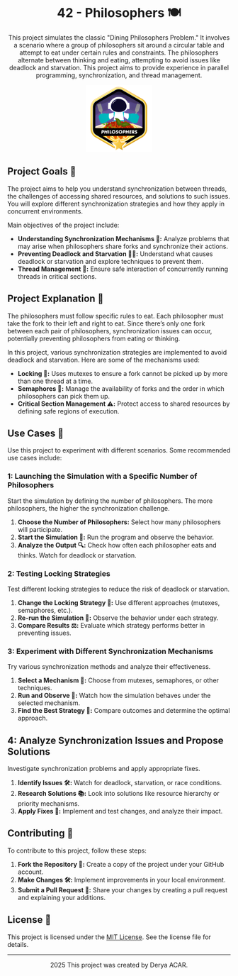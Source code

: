<!-- Project Title -->
<h1 align="center">42 - Philosophers 🍽️</h1>

<!-- Project Description -->
<p align="center">
  This project simulates the classic "Dining Philosophers Problem." It involves a scenario where a group of philosophers sit around a circular table and attempt to eat under certain rules and constraints. The philosophers alternate between thinking and eating, attempting to avoid issues like deadlock and starvation. This project aims to provide experience in parallel programming, synchronization, and thread management.
</p>

<!-- Project Logo -->
<p align="center">
  <a target="blank"><img src="https://github.com/deryaxacar/42-Philosophers/blob/main/philosophers.png" height="150" width="150" /></a>
</p>

<!-- Project Goals -->
## Project Goals 🎯
<p>
  The project aims to help you understand synchronization between threads, the challenges of accessing shared resources, and solutions to such issues. You will explore different synchronization strategies and how they apply in concurrent environments.
</p>

<p>Main objectives of the project include:</p>
<ul>
  <li><strong>Understanding Synchronization Mechanisms 🔄:</strong> Analyze problems that may arise when philosophers share forks and synchronize their actions.</li>
  <li><strong>Preventing Deadlock and Starvation 🚫🍴:</strong> Understand what causes deadlock or starvation and explore techniques to prevent them.</li>
  <li><strong>Thread Management 👥:</strong> Ensure safe interaction of concurrently running threads in critical sections.</li>
</ul>

<!-- Project Explanation -->
## Project Explanation 📜
<p>
  The philosophers must follow specific rules to eat. Each philosopher must take the fork to their left and right to eat. Since there’s only one fork between each pair of philosophers, synchronization issues can occur, potentially preventing philosophers from eating or thinking.
</p>

<p>In this project, various synchronization strategies are implemented to avoid deadlock and starvation. Here are some of the mechanisms used:</p>
<ul>
  <li><strong>Locking 🔐:</strong> Uses mutexes to ensure a fork cannot be picked up by more than one thread at a time.</li>
  <li><strong>Semaphores 🚦:</strong> Manage the availability of forks and the order in which philosophers can pick them up.</li>
  <li><strong>Critical Section Management ⚠️:</strong> Protect access to shared resources by defining safe regions of execution.</li>
</ul>

<!-- Use Cases -->
## Use Cases 📝
<p>Use this project to experiment with different scenarios. Some recommended use cases include:</p>

### 1: Launching the Simulation with a Specific Number of Philosophers
Start the simulation by defining the number of philosophers. The more philosophers, the higher the synchronization challenge.

1. **Choose the Number of Philosophers:** Select how many philosophers will participate.
2. **Start the Simulation 🚀:** Run the program and observe the behavior.
3. **Analyze the Output 🔍:** Check how often each philosopher eats and thinks. Watch for deadlock or starvation.

### 2: Testing Locking Strategies
Test different locking strategies to reduce the risk of deadlock or starvation.

1. **Change the Locking Strategy 🔄:** Use different approaches (mutexes, semaphores, etc.).
2. **Re-run the Simulation 🔄:** Observe the behavior under each strategy.
3. **Compare Results ⚖️:** Evaluate which strategy performs better in preventing issues.

### 3: Experiment with Different Synchronization Mechanisms
Try various synchronization methods and analyze their effectiveness.

1. **Select a Mechanism 🧩:** Choose from mutexes, semaphores, or other techniques.
2. **Run and Observe 👀:** Watch how the simulation behaves under the selected mechanism.
3. **Find the Best Strategy 🥇:** Compare outcomes and determine the optimal approach.

## 4: Analyze Synchronization Issues and Propose Solutions
Investigate synchronization problems and apply appropriate fixes.

1. **Identify Issues 🛠️:** Watch for deadlock, starvation, or race conditions.
2. **Research Solutions 📚:** Look into solutions like resource hierarchy or priority mechanisms.
3. **Apply Fixes 🔧:** Implement and test changes, and analyze their impact.

<!-- Contribution -->
## Contributing 🤝
<p>To contribute to this project, follow these steps:</p>
<ol>
  <li><strong>Fork the Repository 🔄:</strong> Create a copy of the project under your GitHub account.</li>
  <li><strong>Make Changes 🛠️:</strong> Implement improvements in your local environment.</li>
  <li><strong>Submit a Pull Request 📩:</strong> Share your changes by creating a pull request and explaining your additions.</li>
</ol>

<!-- License -->
## License 📜
<p>This project is licensed under the <a href="LICENSE">MIT License</a>. See the license file for details.</p>

---

<p align="center">2025 This project was created by Derya ACAR.</p>
